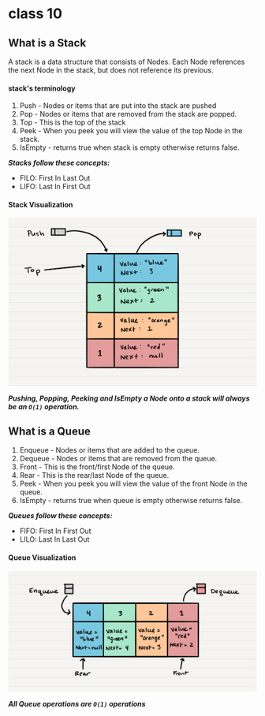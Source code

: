 # class 10

## What is a Stack
A stack is a data structure that consists of Nodes. Each Node references the next Node in the stack, but does not reference its previous.

#### stack's terminology 
1. Push - Nodes or items that are put into the stack are pushed
1. Pop - Nodes or items that are removed from the stack are popped. 
1. Top - This is the top of the stack
1. Peek - When you peek you will view the value of the top Node in the stack.
1. IsEmpty - returns true when stack is empty otherwise returns false.

***Stacks follow these concepts:*** 
- FILO: First In Last Out
- LIFO: Last In First Out

#### Stack Visualization
![stack](./images/stack1.png)

***Pushing, Popping, Peeking and IsEmpty  a Node onto a stack will always be an `O(1)` operation.***

## What is a Queue

1. Enqueue - Nodes or items that are added to the queue.
1. Dequeue - Nodes or items that are removed from the queue.
1. Front - This is the front/first Node of the queue.
1. Rear - This is the rear/last Node of the queue.
1. Peek - When you peek you will view the value of the front Node in the queue.
1. IsEmpty - returns true when queue is empty otherwise returns false.

***Queues follow these concepts:***
- FIFO: First In First Out
- LILO: Last In Last Out

#### Queue Visualization
![Queue](./images/Queue.png)

***All Queue operations are `O(1)` operations***